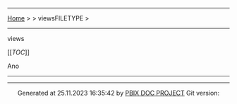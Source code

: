 ----

 [Home](../../../../.md) > [](../../../.md) >  viewsFILETYPE  >

----

 views


[[_TOC_]]




Ano




----

----
<p style="text-align:center"> Generated at 25.11.2023 16:35:42 by <a href='https://github.com/dop12/pbix_doc'>PBIX DOC PROJECT</a> Git version: </p>